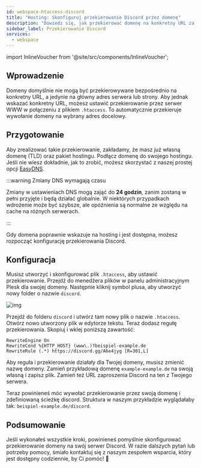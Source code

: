 ```yaml
---
id: webspace-htaccess-discord
title: "Hosting: Skonfiguruj przekierowanie Discord przez domenę"
description: "Dowiedz się, jak przekierować domenę na konkretny URL za pomocą konfiguracji serwera WWW dla płynnego przekierowania → Sprawdź teraz"
sidebar_label: Przekierowanie Discord
services:
  - webspace
---
```


import InlineVoucher from '@site/src/components/InlineVoucher';

## Wprowadzenie

Domeny domyślnie nie mogą być przekierowywane bezpośrednio na konkretny URL, a jedynie na główny adres serwera lub strony. Aby jednak wskazać konkretny URL, możesz ustawić przekierowanie przez serwer WWW w połączeniu z plikiem `.htaccess`. To automatycznie przekieruje wywołanie domeny na wybrany adres docelowy.

<InlineVoucher />

## Przygotowanie

Aby zrealizować takie przekierowanie, zakładamy, że masz już własną domenę (TLD) oraz pakiet hostingu. Podłącz domenę do swojego hostingu. Jeśli nie wiesz dokładnie, jak to zrobić, możesz skorzystać z naszej prostej opcji [EasyDNS](domain-easydns.md).

:::warning Zmiany DNS wymagają czasu

Zmiany w ustawieniach DNS mogą zająć do **24 godzin**, zanim zostaną w pełni przyjęte i będą działać globalnie. W niektórych przypadkach wdrożenie może być szybsze, ale opóźnienia są normalne ze względu na cache na różnych serwerach.

:::

Gdy domena poprawnie wskazuje na hosting i jest dostępna, możesz rozpocząć konfigurację przekierowania Discord.

## Konfiguracja

Musisz utworzyć i skonfigurować plik `.htaccess`, aby ustawić przekierowanie. Przejdź do menedżera plików w panelu administracyjnym Plesk dla swojej domeny. Następnie kliknij symbol plusa, aby utworzyć nowy folder o nazwie `discord`.

![img](https://screensaver01.zap-hosting.com/index.php/s/ZAJAd7EXp7yJE64/download)

Przejdź do folderu `discord` i utwórz tam nowy plik o nazwie `.htaccess`. Otwórz nowo utworzony plik w edytorze tekstu. Teraz dodasz regułę przekierowania. Skopiuj i wklej poniższą zawartość:
```
RewriteEngine On
RewriteCond %{HTTP_HOST} (www\.)?beispiel-example.de
RewriteRule (.*) https://discord.gg/A6e4jyg [R=301,L]
```

Aby reguła i przekierowanie działały dla Twojej domeny, musisz zmienić nazwę domeny. Zamień przykładową domenę `example-example.de` na swoją własną i zapisz plik. Zamień też URL zaproszenia Discord na ten z Twojego serwera.

Teraz powinieneś móc wywołać przekierowanie przez swoją domenę i zdefiniowaną ścieżkę discord. Struktura w naszym przykładzie wyglądałaby tak: `beispiel-example.de/discord`.

## Podsumowanie

Jeśli wykonałeś wszystkie kroki, powinieneś pomyślnie skonfigurować przekierowanie domeny na swój serwer Discord. W razie dalszych pytań lub potrzeby pomocy, śmiało kontaktuj się z naszym zespołem wsparcia, który jest dostępny codziennie, by Ci pomóc! 🙂

<InlineVoucher />